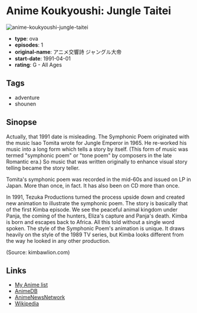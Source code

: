 # Anime Koukyoushi: Jungle Taitei

![anime-koukyoushi-jungle-taitei](https://cdn.myanimelist.net/images/anime/4/36639.jpg)

-   **type**: ova
-   **episodes**: 1
-   **original-name**: アニメ交響詩 ジャングル大帝
-   **start-date**: 1991-04-01
-   **rating**: G - All Ages

## Tags

-   adventure
-   shounen

## Sinopse

Actually, that 1991 date is misleading. The Symphonic Poem originated with the music Isao Tomita wrote for Jungle Emperor in 1965. He re-worked his music into a long form which tells a story by itself. (This form of music was termed "symphonic poem" or "tone poem" by composers in the late Romantic era.) So music that was written originally to enhance visual story telling became the story teller.

Tomita's symphonic poem was recorded in the mid-60s and issued on LP in Japan. More than once, in fact. It has also been on CD more than once.

In 1991, Tezuka Productions turned the process upside down and created new animation to illustrate the symphonic poem. The story is basically that of the first Kimba episode. We see the peaceful animal kingdom under Panja, the coming of the hunters, Eliza's capture and Panja's death. Kimba is born and escapes back to Africa. All this told without a single word spoken. The style of the Symphonic Poem's animation is unique. It draws heavily on the style of the 1989 TV series, but Kimba looks different from the way he looked in any other production.

(Source: kimbawlion.com)

## Links

-   [My Anime list](https://myanimelist.net/anime/13047/Anime_Koukyoushi__Jungle_Taitei)
-   [AnimeDB](http://anidb.info/perl-bin/animedb.pl?show=anime&aid=1500)
-   [AnimeNewsNetwork](http://www.animenewsnetwork.com/encyclopedia/anime.php?id=4458)
-   [Wikipedia](https://en.wikipedia.org/wiki/Kimba_the_White_Lion#1991_OVA_film)

